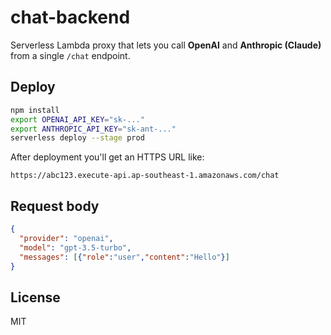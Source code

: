 # chat-backend

Serverless Lambda proxy that lets you call **OpenAI** and **Anthropic (Claude)**
from a single `/chat` endpoint.

## Deploy

```bash
npm install
export OPENAI_API_KEY="sk-..."
export ANTHROPIC_API_KEY="sk-ant-..."
serverless deploy --stage prod
```

After deployment you'll get an HTTPS URL like:

```
https://abc123.execute-api.ap-southeast-1.amazonaws.com/chat
```

## Request body

```json
{
  "provider": "openai",
  "model": "gpt-3.5-turbo",
  "messages": [{"role":"user","content":"Hello"}]
}
```

## License

MIT
